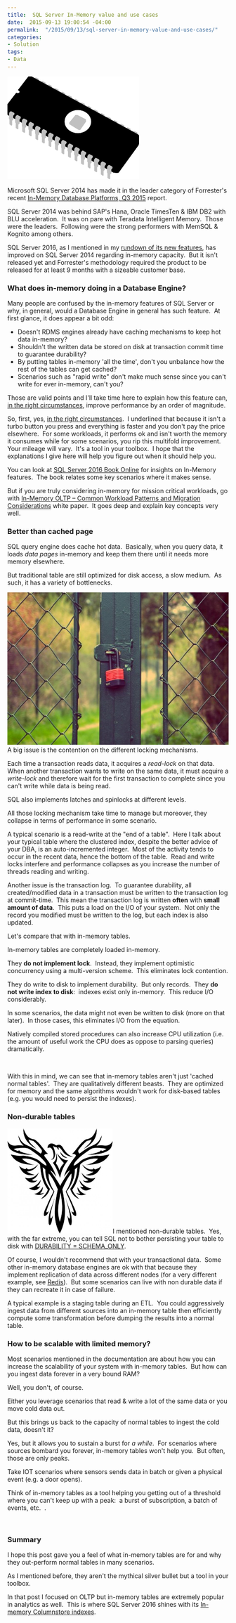 ```yaml
---
title:  SQL Server In-Memory value and use cases
date:  2015-09-13 19:00:54 -04:00
permalink:  "/2015/09/13/sql-server-in-memory-value-and-use-cases/"
categories:
- Solution
tags:
- Data
---
```

<a href="/assets/2015/9/sql-server-in-memory-value-and-use-cases/eprom021.png"><img class="size-medium wp-image-1201 alignright" src="/assets/2015/9/sql-server-in-memory-value-and-use-cases/eprom021.png?w=300" alt="EPROM02[1]" width="300" height="234" /></a>

Microsoft SQL Server 2014 has made it in the leader category of Forrester's recent <a href="https://www.forrester.com/The+Forrester+Wave+InMemory+Database+Platforms+Q3+2015/fulltext/-/E-res120222" target="_blank">In-Memory Database Platforms, Q3 2015</a> report.

SQL Server 2014 was behind SAP's Hana, Oracle TimesTen &amp; IBM DB2 with BLU acceleration.  It was on pare with Teradata Intelligent Memory.  Those were the leaders.  Following were the strong performers with MemSQL &amp; Kognito among others.

SQL Server 2016, as I mentioned in my <a href="http://vincentlauzon.com/2015/07/22/sql-server-2016/">rundown of its new features</a>, has improved on SQL Server 2014 regarding in-memory capacity.  But it isn't released yet and Forrester's methodology required the product to be released for at least 9 months with a sizeable customer base.
<h3>What does in-memory doing in a Database Engine?</h3>
Many people are confused by the in-memory features of SQL Server or why, in general, would a Database Engine in general has such feature.  At first glance, it does appear a bit odd:
<ul>
	<li>Doesn't RDMS engines already have caching mechanisms to keep hot data in-memory?</li>
	<li>Shouldn't the written data be stored on disk at transaction commit time to guarantee durability?</li>
	<li>By putting tables in-memory 'all the time', don't you unbalance how the rest of the tables can get cached?</li>
	<li>Scenarios such as "rapid write" don't make much sense since you can't write for ever in-memory, can't you?</li>
</ul>
Those are valid points and I'll take time here to explain how this feature can, <span style="text-decoration:underline;">in the right circumstances</span>, improve performance by an order of magnitude.

So, first, yes, <span style="text-decoration:underline;">in the right circumstances</span>.  I underlined that because it isn't a turbo button you press and everything is faster and you don't pay the price elsewhere.  For some workloads, it performs ok and isn't worth the memory it consumes while for some scenarios, you rip this multifold improvement.  Your mileage will vary.  It's a tool in your toolbox.  I hope that the explanations I give here will help you figure out when it should help you.

You can look at <a href="https://msdn.microsoft.com/en-us/library/dn133186.aspx" target="_blank">SQL Server 2016 Book Online</a> for insights on In-Memory features.  The book relates some key scenarios where it makes sense.

But if you are truly considering in-memory for mission critical workloads, go with <a href="https://msdn.microsoft.com/library/dn673538.aspx" target="_blank">In-Memory OLTP – Common Workload Patterns and Migration Considerations</a> white paper.  It goes deep and explain key concepts very well.
<h3>Better than cached page</h3>
SQL query engine does cache hot data.  Basically, when you query data, it loads <em>data pages</em> in-memory and keep them there until it needs more memory elsewhere.

But traditional table are still optimized for disk access, a slow medium.  As such, it has a variety of bottlenecks.

<a href="/assets/2015/9/sql-server-in-memory-value-and-use-cases/padlock-520x3471.jpg"><img class="size-full wp-image-1206 alignleft" src="/assets/2015/9/sql-server-in-memory-value-and-use-cases/padlock-520x3471.jpg" alt="padlock-520x347[1]" width="520" height="347" /></a>A big issue is the contention on the different locking mechanisms.

Each time a transaction reads data, it acquires a <em>read-lock</em> on that data.  When another transaction wants to write on the same data, it must acquire a <em>write-lock</em> and therefore wait for the first transaction to complete since you can't write while data is being read.

SQL also implements latches and spinlocks at different levels.

All those locking mechanism take time to manage but moreover, they collapse in terms of performance in some scenario.

A typical scenario is a read-write at the "end of a table".  Here I talk about your typical table where the clustered index, despite the better advice of your DBA, is an auto-incremented integer.  Most of the activity tends to occur in the recent data, hence the bottom of the table.  Read and write locks interfere and performance collapses as you increase the number of threads reading and writing.

Another issue is the transaction log.  To guarantee durability, all created/modified data in a transaction must be written to the transaction log at commit-time.  This mean the transaction log is written <strong>often</strong> with <strong>small amount of data</strong>.  This puts a load on the I/O of your system.  Not only the record you modified must be written to the log, but each index is also updated.

Let's compare that with in-memory tables.

In-memory tables are completely loaded in-memory.

They <strong>do not implement lock</strong>.  Instead, they implement optimistic concurrency using a multi-version scheme.  This eliminates lock contention.

They do write to disk to implement durability.  But only records.  They <strong>do not write index to disk</strong>:  indexes exist only in-memory.  This reduce I/O considerably.

In some scenarios, the data might not even be written to disk (more on that later).  In those cases, this eliminates I/O from the equation.

Natively compiled stored procedures can also increase CPU utilization (i.e. the amount of useful work the CPU does as oppose to parsing queries) dramatically.

&nbsp;

With this in mind, we can see that in-memory tables aren't just 'cached normal tables'.  They are qualitatively different beasts.  They are optimized for memory and the same algorithms wouldn't work for disk-based tables (e.g. you would need to persist the indexes).
<h3>Non-durable tables</h3>
<a href="/assets/2015/9/sql-server-in-memory-value-and-use-cases/phoeonix-clip-art-67701.jpg"><img class=" wp-image-1208 alignright" src="/assets/2015/9/sql-server-in-memory-value-and-use-cases/phoeonix-clip-art-67701.jpg" alt="phoeonix-clip-art-6770[1]" width="240" height="239" /></a>I mentioned non-durable tables.  Yes, with the far extreme, you can tell SQL not to bother persisting your table to disk with <a href="https://msdn.microsoft.com/en-us/library/dn553122.aspx" target="_blank">DURABILITY = SCHEMA_ONLY</a>.

Of course, I wouldn't recommend that with your transactional data.  Some other in-memory database engines are ok with that because they implement replication of data across different nodes (for a very different example, see <a href="http://redis.io/" target="_blank">Redis</a>).  But some scenarios can live with non durable data if they can recreate it in case of failure.

A typical example is a staging table during an ETL.  You could aggressively ingest data from different sources into an in-memory table then efficiently compute some transformation before dumping the results into a normal table.
<h3>How to be scalable with limited memory?</h3>
Most scenarios mentioned in the documentation are about how you can increase the scalability of your system with in-memory tables.  But how can you ingest data forever in a very bound RAM?

Well, you don't, of course.

Either you leverage scenarios that read &amp; write a lot of the same data or you move cold data out.

But this brings us back to the capacity of normal tables to ingest the cold data, doesn't it?

Yes, but it allows you to sustain a burst for <em>a while</em>.  For scenarios where sources bombard you forever, in-memory tables won't help you.  But often, those are only peaks.

Take IOT scenarios where sensors sends data in batch or given a physical event (e.g. a door opens).

Think of in-memory tables as a tool helping you getting out of a threshold where you can't keep up with a peak:  a burst of subscription, a batch of events, etc.  .

&nbsp;
<h3>Summary</h3>
I hope this post gave you a feel of what in-memory tables are for and why they out-perform normal tables in many scenarios.

As I mentioned before, they aren't the mythical silver bullet but a tool in your toolbox.

In that post I focused on OLTP but in-memory tables are extremely popular in analytics as well.  This is where SQL Server 2016 shines with its <a href="http://vincentlauzon.com/2015/07/22/sql-server-2016/">In-memory Columnstore indexes</a>.